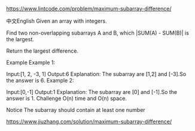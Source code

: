 https://www.lintcode.com/problem/maximum-subarray-difference/

中文English
Given an array with integers.

Find two non-overlapping subarrays A and B, which |SUM(A) - SUM(B)| is the largest.

Return the largest difference.

Example
Example 1:

Input:[1, 2, -3, 1]
Output:6
Explanation:
The subarray are [1,2] and [-3].So the answer is 6.
Example 2:

Input:[0,-1]
Output:1
Explanation:
The subarray are [0] and [-1].So the answer is 1.
Challenge
O(n) time and O(n) space.

Notice
The subarray should contain at least one number

https://www.jiuzhang.com/solution/maximum-subarray-difference/
